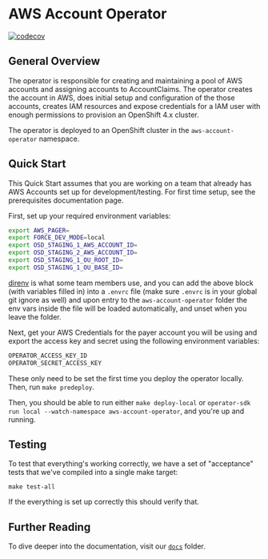 # AWS Account Operator

[![codecov](https://codecov.io/gh/openshift/aws-account-operator/branch/master/graph/badge.svg)](https://codecov.io/gh/openshift/aws-account-operator)

## General Overview

The operator is responsible for creating and maintaining a pool of AWS accounts and assigning accounts to AccountClaims. The operator creates the account in AWS, does initial setup and configuration of the those accounts, creates IAM resources and expose credentials for a IAM user with enough permissions to provision an OpenShift 4.x cluster.

The operator is deployed to an OpenShift cluster in the `aws-account-operator` namespace.

## Quick Start

This Quick Start assumes that you are working on a team that already has AWS Accounts set up for development/testing.  For first time setup, see the prerequisites documentation page.

First, set up your required environment variables:

```bash
export AWS_PAGER=
export FORCE_DEV_MODE=local
export OSD_STAGING_1_AWS_ACCOUNT_ID=
export OSD_STAGING_2_AWS_ACCOUNT_ID=
export OSD_STAGING_1_OU_ROOT_ID=
export OSD_STAGING_1_OU_BASE_ID=
```

[direnv](https://direnv.net) is what some team members use, and you can add the above block (with variables filled in) into a `.envrc` file (make sure `.envrc` is in your global git ignore as well) and upon entry to the `aws-account-operator` folder the env vars inside the file will be loaded automatically, and unset when you leave the folder.

Next, get your AWS Credentials for the payer account you will be using and export the access key and secret using the following environment variables:

```txt
OPERATOR_ACCESS_KEY_ID
OPERATOR_SECRET_ACCESS_KEY
```

These only need to be set the first time you deploy the operator locally.  Then, run `make predeploy`.

Then, you should be able to run either `make deploy-local` or `operator-sdk run local --watch-namespace aws-account-operator`, and you're up and running.

## Testing

To test that everything's working correctly, we have a set of "acceptance" tests that we've compiled into a single make target:

```shell
make test-all
```

If the everything is set up correctly this should verify that.

## Further Reading

To dive deeper into the documentation, visit our [`docs`](docs) folder.
